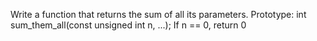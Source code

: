 Write a function that returns the sum of all its parameters.
Prototype: int sum_them_all(const unsigned int n, ...);
If n == 0, return 0
